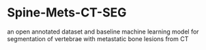 # Spine-Mets-CT-SEG
an open annotated dataset and baseline machine learning model for segmentation of vertebrae with metastatic bone lesions from CT
